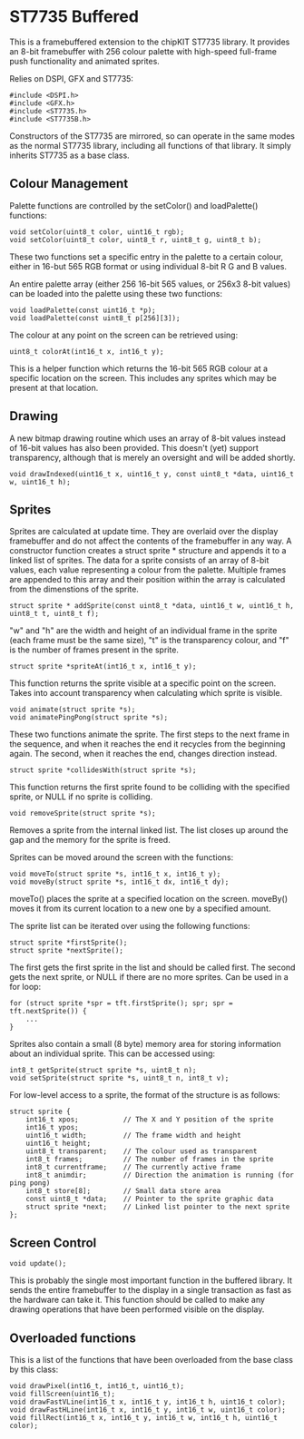 ST7735 Buffered
===============

This is a framebuffered extension to the chipKIT ST7735 library.  It provides
an 8-bit framebuffer with 256 colour palette with high-speed full-frame push
functionality and animated sprites.

Relies on DSPI, GFX and ST7735:

    #include <DSPI.h>
    #include <GFX.h>
    #include <ST7735.h>
    #include <ST7735B.h>

Constructors of the ST7735 are mirrored, so can operate in the same modes as
the normal ST7735 library, including all functions of that library.  It simply
inherits ST7735 as a base class.

Colour Management
-----------------

Palette functions are controlled by the setColor() and loadPalette() functions:

    void setColor(uint8_t color, uint16_t rgb);
    void setColor(uint8_t color, uint8_t r, uint8_t g, uint8_t b);

These two functions set a specific entry in the palette to a certain colour, either
in 16-but 565 RGB format or using individual 8-bit R G and B values.

An entire palette array (either 256 16-bit 565 values, or 256x3 8-bit values) can
be loaded into the palette using these two functions:

    void loadPalette(const uint16_t *p);
    void loadPalette(const uint8_t p[256][3]);

The colour at any point on the screen can be retrieved using:

    uint8_t colorAt(int16_t x, int16_t y);

This is a helper function which returns the 16-bit 565 RGB colour at a specific location
on the screen.  This includes any sprites which may be present at that location.

Drawing
-------

A new bitmap drawing routine which uses an array of 8-bit values instead of 16-bit
values has also been provided.  This doesn't (yet) support transparency, although
that is merely an oversight and will be added shortly.

    void drawIndexed(uint16_t x, uint16_t y, const uint8_t *data, uint16_t w, uint16_t h);

Sprites
-------

Sprites are calculated at update time.  They are overlaid over the display framebuffer
and do not affect the contents of the framebuffer in any way.  A constructor function
creates a struct sprite * structure and appends it to a linked list of sprites.  The
data for a sprite consists of an array of 8-bit values, each value representing a colour
from the palette.  Multiple frames are appended to this array and their position within
the array is calculated from the dimenstions of the sprite.

    struct sprite * addSprite(const uint8_t *data, uint16_t w, uint16_t h, uint8_t t, uint8_t f);

"w" and "h" are the width and height of an individual frame in the sprite (each frame
must be the same size), "t" is the transparency colour, and "f" is the number of frames
present in the sprite.

    struct sprite *spriteAt(int16_t x, int16_t y);

This function returns the sprite visible at a specific point on the screen.  Takes into
account transparency when calculating which sprite is visible.

    void animate(struct sprite *s);
    void animatePingPong(struct sprite *s);

These two functions animate the sprite.  The first steps to the next frame in the sequence,
and when it reaches the end it recycles from the beginning again.  The second, when it reaches
the end, changes direction instead.

    struct sprite *collidesWith(struct sprite *s);

This function returns the first sprite found to be colliding with the specified sprite, or
NULL if no sprite is colliding.

    void removeSprite(struct sprite *s);

Removes a sprite from the internal linked list.  The list closes up around the gap and the
memory for the sprite is freed.

Sprites can be moved around the screen with the functions:

    void moveTo(struct sprite *s, int16_t x, int16_t y);
    void moveBy(struct sprite *s, int16_t dx, int16_t dy);

moveTo() places the sprite at a specified location on the screen.   moveBy() moves it from its
current location to a new one by a specified amount.

The sprite list can be iterated over using the following functions:

    struct sprite *firstSprite();
    struct sprite *nextSprite();

The first gets the first sprite in the list and should be called first.  The second gets the
next sprite, or NULL if there are no more sprites.  Can be used in a for loop:

    for (struct sprite *spr = tft.firstSprite(); spr; spr = tft.nextSprite()) {
        ...
    }

Sprites also contain a small (8 byte) memory area for storing information about an individual
sprite.  This can be accessed using:

    int8_t getSprite(struct sprite *s, uint8_t n);
    void setSprite(struct sprite *s, uint8_t n, int8_t v);

For low-level access to a sprite, the format of the structure is as follows:

    struct sprite {
        int16_t xpos;           // The X and Y position of the sprite
        int16_t ypos;
        uint16_t width;         // The frame width and height
        uint16_t height;
        uint8_t transparent;    // The colour used as transparent
        int8_t frames;          // The number of frames in the sprite
        int8_t currentframe;    // The currently active frame
        int8_t animdir;         // Direction the animation is running (for ping pong)
        int8_t store[8];        // Small data store area
        const uint8_t *data;    // Pointer to the sprite graphic data
        struct sprite *next;    // Linked list pointer to the next sprite
    };

Screen Control
--------------

    void update();

This is probably the single most important function in the buffered library.  It sends the
entire framebuffer to the display in a single transaction as fast as the hardware can take
it.  This function should be called to make any drawing operations that have been performed
visible on the display.

Overloaded functions
--------------------

This is a list of the functions that have been overloaded from the base class by this class:

    void drawPixel(int16_t, int16_t, uint16_t);
    void fillScreen(uint16_t);
    void drawFastVLine(int16_t x, int16_t y, int16_t h, uint16_t color);
    void drawFastHLine(int16_t x, int16_t y, int16_t w, uint16_t color);
    void fillRect(int16_t x, int16_t y, int16_t w, int16_t h, uint16_t color);





